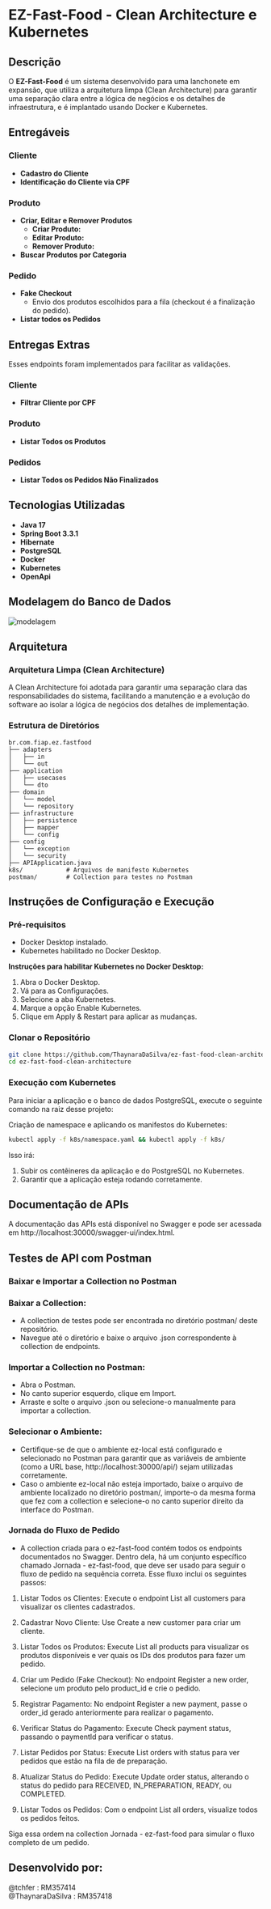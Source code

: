 # EZ-Fast-Food - Clean Architecture e Kubernetes

## Descrição

O **EZ-Fast-Food** é um sistema desenvolvido para uma lanchonete em expansão, que utiliza a arquitetura limpa (Clean Architecture) para garantir uma separação clara entre a lógica de negócios e os detalhes de infraestrutura, e é implantado usando Docker e Kubernetes.

## Entregáveis

### Cliente
- **Cadastro do Cliente** 
- **Identificação do Cliente via CPF** 
  
### Produto
- **Criar, Editar e Remover Produtos**
  - **Criar Produto:** 
  - **Editar Produto:** 
  - **Remover Produto:**
- **Buscar Produtos por Categoria** 

### Pedido
- **Fake Checkout**
  - Envio dos produtos escolhidos para a fila (checkout é a finalização do pedido). 
- **Listar todos os Pedidos** 

## Entregas Extras
Esses endpoints foram implementados para facilitar as validações. 
### Cliente
- **Filtrar Cliente por CPF** 

### Produto
- **Listar Todos os Produtos** 

### Pedidos
- **Listar Todos os Pedidos Não Finalizados** 

## Tecnologias Utilizadas

- **Java 17**
- **Spring Boot 3.3.1**
- **Hibernate**
- **PostgreSQL**
- **Docker**
- **Kubernetes**
- **OpenApi**

## Modelagem do Banco de Dados

![modelagem](https://github.com/user-attachments/assets/bfa15302-2957-47cc-afdf-85cea99b5b7a)

## Arquitetura

### Arquitetura Limpa (Clean Architecture)

A Clean Architecture foi adotada para garantir uma separação clara das responsabilidades do sistema, facilitando a manutenção e a evolução do software ao isolar a lógica de negócios dos detalhes de implementação.

### Estrutura de Diretórios

```
br.com.fiap.ez.fastfood
├── adapters
│   ├── in
│   └── out
├── application
│   ├── usecases
│   └── dto
├── domain
│   └── model
│   └── repository
├── infrastructure
│   ├── persistence
│   ├── mapper
│   └── config
├── config
│   └── exception
│   └── security
├── APIApplication.java
k8s/            # Arquivos de manifesto Kubernetes
postman/        # Collection para testes no Postman
```

## Instruções de Configuração e Execução

### Pré-requisitos

- Docker Desktop instalado.
- Kubernetes habilitado no Docker Desktop.

**Instruções para habilitar Kubernetes no Docker Desktop:**

1. Abra o Docker Desktop.
2. Vá para as Configurações.
3. Selecione a aba Kubernetes.
4. Marque a opção Enable Kubernetes.
5. Clique em Apply & Restart para aplicar as mudanças.

### Clonar o Repositório

```sh
git clone https://github.com/ThaynaraDaSilva/ez-fast-food-clean-architecture.git
cd ez-fast-food-clean-architecture

```

### Execução com Kubernetes
Para iniciar a aplicação e o banco de dados PostgreSQL, execute o seguinte comando na raiz desse projeto:


Criação de namespace e aplicando os manifestos do Kubernetes:

```sh
kubectl apply -f k8s/namespace.yaml && kubectl apply -f k8s/

```

Isso irá:

1. Subir os contêineres da aplicação e do PostgreSQL no Kubernetes.
2. Garantir que a aplicação esteja rodando corretamente.

## Documentação de APIs
A documentação das APIs está disponível no Swagger e pode ser acessada em http://localhost:30000/swagger-ui/index.html.

## Testes de API com Postman

### Baixar e Importar a Collection no Postman

### **Baixar a Collection:**

- A collection de testes pode ser encontrada no diretório postman/ deste repositório.
- Navegue até o diretório e baixe o arquivo .json correspondente à collection de endpoints.

### **Importar a Collection no Postman:**

- Abra o Postman.
- No canto superior esquerdo, clique em Import.
- Arraste e solte o arquivo .json ou selecione-o manualmente para importar a collection.

### **Selecionar o Ambiente:**

- Certifique-se de que o ambiente ez-local está configurado e selecionado no Postman para garantir que as variáveis de ambiente (como a URL base, http://localhost:30000/api/) sejam utilizadas corretamente.
- Caso o ambiente ez-local não esteja importado, baixe o arquivo de ambiente localizado no diretório postman/, importe-o da mesma forma que fez com a collection e selecione-o no canto superior direito da interface do Postman.

### **Jornada do Fluxo de Pedido**

- A collection criada para o ez-fast-food contém todos os endpoints documentados no Swagger. Dentro dela, há um conjunto específico chamado Jornada - ez-fast-food, que deve ser usado para seguir o fluxo de pedido na sequência correta. Esse fluxo inclui os seguintes passos:

1. Listar Todos os Clientes: Execute o endpoint List all customers para visualizar os clientes cadastrados.

2. Cadastrar Novo Cliente: Use Create a new customer para criar um cliente.

3. Listar Todos os Produtos: Execute List all products para visualizar os produtos disponíveis e ver quais os IDs dos produtos para fazer um pedido.

4. Criar um Pedido (Fake Checkout): No endpoint Register a new order, selecione um produto pelo product_id e crie o pedido.

5. Registrar Pagamento: No endpoint Register a new payment, passe o order_id gerado anteriormente para realizar o pagamento.

6. Verificar Status do Pagamento: Execute Check payment status, passando o paymentId para verificar o status.

7. Listar Pedidos por Status: Execute List orders with status para ver pedidos que estão na fila de de preparação.

8. Atualizar Status do Pedido: Execute Update order status, alterando o status do pedido para RECEIVED, IN_PREPARATION, READY, ou COMPLETED.

9. Listar Todos os Pedidos: Com o endpoint List all orders, visualize todos os pedidos feitos.

Siga essa ordem na collection Jornada - ez-fast-food para simular o fluxo completo de um pedido.

## Desenvolvido por:
@tchfer : RM357414<br>
@ThaynaraDaSilva : RM357418<br>
